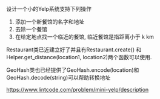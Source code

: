 设计一个小的Yelp系统支持下列操作
1. 添加一个新餐馆的名字和地址
2. 去除一个餐馆
3. 在给定地点找一个临近的餐馆, 临近餐馆是指距离小于 k km

Restaurant类已近建立好了并且有Restaurant.create() 和Helper.get_distance(location1, location2)两个函数可以使用.

GeoHash类也已经提供了GeoHash.encode(location)和GeoHash.decode(string)可以帮助转换地址

https://www.lintcode.com/problem/mini-yelp/description